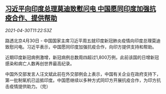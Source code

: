 <!--1619782263000-->
[习近平向印度总理莫迪致慰问电 中国愿同印度加强抗疫合作、提供帮助](https://cn.reuters.com/article/china-xi-india-modi-covid-0430-idCNKBS2CH1DU)
------

<div><i>2021-04-30T11:22:53Z</i></div><p>路透北京4月30日 - 中国国家主席习近平周五就印度新冠肺炎疫情向印度总理莫迪致慰问电。习近平表示，中国愿同印度加强抗疫合作，向印方提供支持和帮助。</p><p>近期印度新冠病例激增，新冠病例总数周四超过1,800万例，此前该国的日增新冠感染和病亡人数再创世界最高纪录。</p><p>中国外交部发言人汪文斌此前在外交部例会上表示，中国有关企业在政府支持下，第一批制氧机已运抵印度。中国愿继续以多种方式同印方开展抗疫合作，为印方抗击疫情提供助力。（完）</p>
